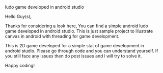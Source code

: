 ludo game developed in android studio


Hello Guy(s),

Thanks for considering a look here, You can find a simple android ludo game developed in android studio. This is just sample project to illustrate canvas in android with threading for game development. 

This is 2D game developed for a simple stat of game development in android studio. Please go through code and you can understand yourself. If you still face any issues then do post issues and I will try to solve it.

Happy coding!
